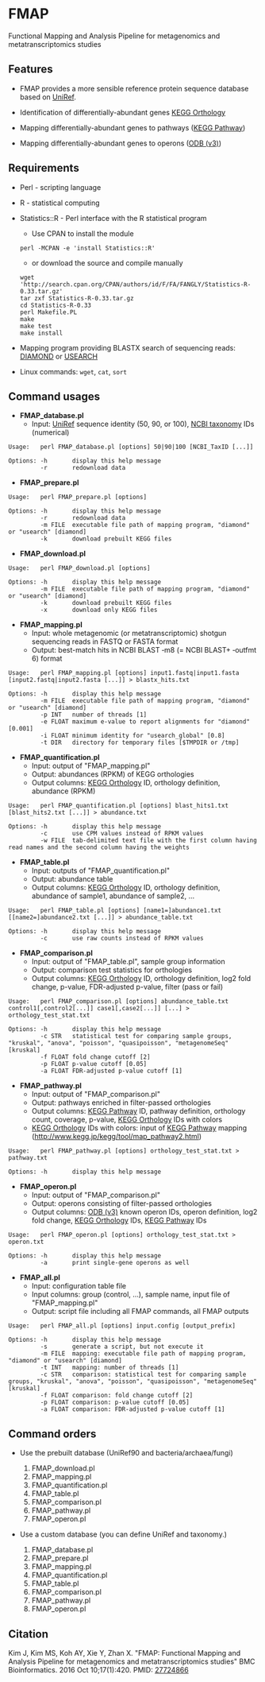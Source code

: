 # FMAP

Functional Mapping and Analysis Pipeline for metagenomics and metatranscriptomics studies


## Features

* FMAP provides a more sensible reference protein sequence database based on [UniRef](http://www.uniprot.org/help/uniref).

* Identification of differentially-abundant genes [KEGG Orthology](http://www.genome.jp/kegg/ko.html)

* Mapping differentially-abundant genes to pathways ([KEGG Pathway](http://www.genome.jp/kegg/pathway.html))

* Mapping differentially-abundant genes to operons ([ODB (v3)](http://operondb.jp))


## Requirements

* Perl - scripting language

* R - statistical computing

* Statistics::R - Perl interface with the R statistical program
  * Use CPAN to install the module  
   ```
   perl -MCPAN -e 'install Statistics::R'
   ```
  * or download the source and compile manually  
   ```
   wget 'http://search.cpan.org/CPAN/authors/id/F/FA/FANGLY/Statistics-R-0.33.tar.gz'
   tar zxf Statistics-R-0.33.tar.gz
   cd Statistics-R-0.33
   perl Makefile.PL
   make
   make test
   make install
   ```

* Mapping program providing BLASTX search of sequencing reads: [DIAMOND](http://ab.inf.uni-tuebingen.de/software/diamond/) or [USEARCH](http://www.drive5.com/usearch/)

* Linux commands: ```wget```, ```cat```, ```sort```


## Command usages

* **FMAP_database.pl**
  * Input: [UniRef](http://www.uniprot.org/help/uniref) sequence identity (50, 90, or 100), [NCBI taxonomy](https://www.ncbi.nlm.nih.gov/taxonomy) IDs (numerical)
```
Usage:   perl FMAP_database.pl [options] 50|90|100 [NCBI_TaxID [...]]

Options: -h       display this help message
         -r       redownload data
```

* **FMAP_prepare.pl**
```
Usage:   perl FMAP_prepare.pl [options]

Options: -h       display this help message
         -r       redownload data
         -m FILE  executable file path of mapping program, "diamond" or "usearch" [diamond]
         -k       download prebuilt KEGG files
```

* **FMAP_download.pl**
```
Usage:   perl FMAP_download.pl [options]

Options: -h       display this help message
         -m FILE  executable file path of mapping program, "diamond" or "usearch" [diamond]
         -k       download prebuilt KEGG files
         -x       download only KEGG files
```

* **FMAP_mapping.pl**
  * Input: whole metagenomic (or metatranscriptomic) shotgun sequencing reads in FASTQ or FASTA format
  * Output: best-match hits in NCBI BLAST ‑m8 (= NCBI BLAST+ ‑outfmt 6) format
```
Usage:   perl FMAP_mapping.pl [options] input1.fastq|input1.fasta [input2.fastq|input2.fasta [...]] > blastx_hits.txt

Options: -h       display this help message
         -m FILE  executable file path of mapping program, "diamond" or "usearch" [diamond]
         -p INT   number of threads [1]
         -e FLOAT maximum e-value to report alignments for "diamond" [0.001]
         -i FLOAT minimum identity for "usearch_global" [0.8]
         -t DIR   directory for temporary files [$TMPDIR or /tmp]
```

* **FMAP_quantification.pl**
  * Input: output of "FMAP_mapping.pl"
  * Output: abundances (RPKM) of KEGG orthologies
  * Output columns: [KEGG Orthology](http://www.genome.jp/kegg/ko.html) ID, orthology definition, abundance (RPKM)
```
Usage:   perl FMAP_quantification.pl [options] blast_hits1.txt [blast_hits2.txt [...]] > abundance.txt

Options: -h       display this help message
         -c       use CPM values instead of RPKM values
         -w FILE  tab-delimited text file with the first column having read names and the second column having the weights
```

* **FMAP_table.pl**
  * Input: outputs of "FMAP_quantification.pl"
  * Output: abundance table
  * Output columns: [KEGG Orthology](http://www.genome.jp/kegg/ko.html) ID, orthology definition, abundance of sample1, abundance of sample2, ...
```
Usage:   perl FMAP_table.pl [options] [name1=]abundance1.txt [[name2=]abundance2.txt [...]] > abundance_table.txt

Options: -h       display this help message
         -c       use raw counts instead of RPKM values
```

* **FMAP_comparison.pl**
  * Input: output of "FMAP_table.pl", sample group information
  * Output: comparison test statistics for orthologies
  * Output columns: [KEGG Orthology](http://www.genome.jp/kegg/ko.html) ID, orthology definition, log2 fold change, p-value, FDR-adjusted p-value, filter (pass or fail)
```
Usage:   perl FMAP_comparison.pl [options] abundance_table.txt control1[,control2[...]] case1[,case2[...]] [...] > orthology_test_stat.txt

Options: -h       display this help message
         -c STR   statistical test for comparing sample groups, "kruskal", "anova", "poisson", "quasipoisson", "metagenomeSeq" [kruskal]
         -f FLOAT fold change cutoff [2]
         -p FLOAT p-value cutoff [0.05]
         -a FLOAT FDR-adjusted p-value cutoff [1]
```

* **FMAP_pathway.pl**
  * Input: output of "FMAP_comparison.pl"
  * Output: pathways enriched in filter-passed orthologies
  * Output columns: [KEGG Pathway](http://www.genome.jp/kegg/pathway.html) ID, pathway definition, orthology count, coverage, p-value, [KEGG Orthology](http://www.genome.jp/kegg/ko.html) IDs with colors
  * [KEGG Orthology](http://www.genome.jp/kegg/ko.html) IDs with colors: input of [KEGG Pathway](http://www.genome.jp/kegg/pathway.html) mapping (http://www.kegg.jp/kegg/tool/map_pathway2.html)
```
Usage:   perl FMAP_pathway.pl [options] orthology_test_stat.txt > pathway.txt

Options: -h       display this help message
```

* **FMAP_operon.pl**
  * Input: output of "FMAP_comparison.pl"
  * Output: operons consisting of filter-passed orthologies
  * Output columns: [ODB (v3)](http://operondb.jp) known operon IDs, operon definition, log2 fold change, [KEGG Orthology](http://www.genome.jp/kegg/ko.html) IDs, [KEGG Pathway](http://www.genome.jp/kegg/pathway.html) IDs
```
Usage:   perl FMAP_operon.pl [options] orthology_test_stat.txt > operon.txt

Options: -h       display this help message
         -a       print single-gene operons as well
```

* **FMAP_all.pl**
  * Input: configuration table file
  * Input columns: group (control, ...), sample name, input file of "FMAP_mapping.pl"
  * Output: script file including all FMAP commands, all FMAP outputs
```
Usage:   perl FMAP_all.pl [options] input.config [output_prefix]

Options: -h       display this help message
         -s       generate a script, but not execute it
         -m FILE  mapping: executable file path of mapping program, "diamond" or "usearch" [diamond]
         -t INT   mapping: number of threads [1]
         -c STR   comparison: statistical test for comparing sample groups, "kruskal", "anova", "poisson", "quasipoisson", "metagenomeSeq" [kruskal]
         -f FLOAT comparison: fold change cutoff [2]
         -p FLOAT comparison: p-value cutoff [0.05]
         -a FLOAT comparison: FDR-adjusted p-value cutoff [1]
```


## Command orders

* Use the prebuilt database (UniRef90 and bacteria/archaea/fungi)
  1. FMAP_download.pl
  2. FMAP_mapping.pl
  3. FMAP_quantification.pl
  4. FMAP_table.pl
  5. FMAP_comparison.pl
  6. FMAP_pathway.pl
  7. FMAP_operon.pl

* Use a custom database (you can define UniRef and taxonomy.)
  1. FMAP_database.pl
  2. FMAP_prepare.pl
  3. FMAP_mapping.pl
  4. FMAP_quantification.pl
  5. FMAP_table.pl
  6. FMAP_comparison.pl
  7. FMAP_pathway.pl
  8. FMAP_operon.pl


## Citation

Kim J, Kim MS, Koh AY, Xie Y, Zhan X.
"FMAP: Functional Mapping and Analysis Pipeline for metagenomics and metatranscriptomics studies"
BMC Bioinformatics. 2016 Oct 10;17(1):420.
PMID: [27724866](https://www.ncbi.nlm.nih.gov/pubmed/27724866)

